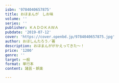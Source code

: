```yaml
---
isbn: '9784040657875'
title: おほまんが　しお味
volume: ''
series: ''
publisher: ＫＡＤＯＫＡＷＡ
pubdate: '2019-07-12'
cover: 'https://cover.openbd.jp/9784040657875.jpg'
author: おほしんたろう／著
description: おほまんががかえってきた～！
price: '1200'
genre: ''
target: 一般
format: 単行本
content: 諸芸・娯楽

---
```

